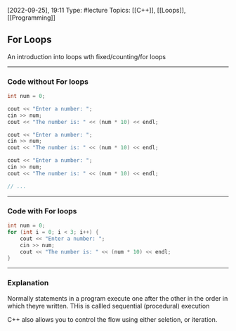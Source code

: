 [2022-09-25], 19:11
Type: #lecture
Topics: [[C++]], [[Loops]], [[Programming]]

## For Loops

An introduction into loops wth fixed/counting/for loops

---

### Code without For loops
```cpp
int num = 0;

cout << "Enter a number: ";
cin >> num;
cout << "The number is: " << (num * 10) << endl;

cout << "Enter a number: ";
cin >> num;
cout << "The number is: " << (num * 10) << endl;

cout << "Enter a number: ";
cin >> num;
cout << "The number is: " << (num * 10) << endl;

// ...
```

---

### Code with For loops

```cpp
int num = 0;
for (int i = 0; i < 3; i++) {
	cout << "Enter a number: ";
	cin >> num;
	cout << "The number is: " << (num * 10) << endl;
}
```

___

### Explanation
Normally statements in a program execute one after the other in the order in which theyre written. THis is callled sequential (procedural) execution

C++ also allows you to control the flow using either seletion, or iteration.
